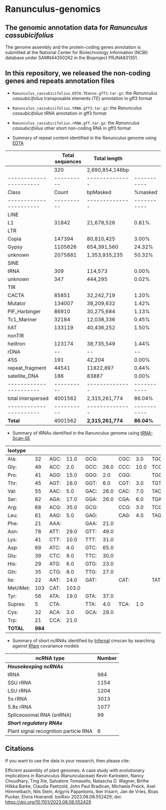 # Ranunculus-genomics

## The genomic annotation data for _Ranunculus cassubicifolius_

The genome assembly and the protein-coding genes annotation is submitted at the National Center for Biotechnology Information (NCBI) database under SAMN44350262 in the Bioproject PRJNA831351.

## In this repository, we released the non-coding genes and repeats annotation files

- `Ranunculus_cassubicifolius.EDTA.TEanno.gff3.tar.gz`: the _Ranunculus cassubicifolius_ transposable elements (TE) annotation in gff3 format
- `Ranunculus_cassubicifolius.tRNA.gff3.tar.gz`: the _Ranunculus cassubicifolius_ tRNA annotation in gff3 format
- `Ranunculus_cassubicifolius.rRNA.gff.tar.gz`: the _Ranunculus cassubicifolius_ other short non-coding RNA in gff3 format


- Summary of repeat content identified in the Ranunculus genome using [EDTA](https://github.com/oushujun/EDTA)
  
|                      | Total sequences| Total length     |    |
|----------------------|----------|--------------|-----------|
|                      | 320    | 2,690,854,146bp |    |
|----------------------|----------|--------------|-----------|
| Class                | Count    | bpMasked     | %masked   |
|----------------------|----------|--------------|-----------|
| LINE  
|   L1                | 31842    | 21,678,526     | 0.81%     |
| LTR                
|   Copia             | 147394   | 80,810,425     | 3.00%     |
|   Gypsy             | 1105626  | 654,391,560    | 24.32%    |
|   unknown           | 2075881  | 1,353,935,235   | 50.32%    |
| SINE            
|   tRNA              | 309      | 114,573       | 0.00%     |
|   unknown           | 347      | 444,295       | 0.02%     |
| TIR                      
|   CACTA             | 85851    | 32,242,719     | 1.20%     |
|   Mutator           | 134007   | 38,209,632     | 1.42%     |
|   PIF_Harbinger     | 86910    | 30,275,684     | 1.13%     |
|   Tc1_Mariner       | 32184    | 12,038,336     | 0.45%     |
|   hAT               | 133119   | 40,436,252     | 1.50%     |
| nonTIR             
|   helitron          | 123174   | 38,735,549     | 1.44%     |
| rDNA                | --       | --           | --        |
|   45S               | 191      | 42,204        | 0.00%     |
| repeat_fragment     | 44541    | 11822,897     | 0.44%     |
| satellite_DNA       | 186      | 83887        | 0.00%     |
|----------------------|----------|--------------|-----------|
| total interspersed  | 4001562  | 2,315,261,774   | 86.04%    |
|----------------------|----------|--------------|-----------|
| **Total**               | 4001562  | **2,315,261,774**   | **86.04%**    |




- Summary of tRNAs identified in the Ranunculus genome using [tRNA-Scan-SE](https://github.com/UCSC-LoweLab/tRNAscan-SE)
  
| Isotype   |       |   |       |       |       |       |       |       |       |       |       |       |       |
|:----------|:------|:-------------------|:------|:------|:------|:------|:------|:------|:------|:------|:------|:------|:------|
| Ala:      | 32    | AGC:               | 11.0  | GCG:  |       | CGC:  | 3.0   | TGC:  | 18.0  |       |       |       |       |
| Gly:      | 49    | ACC:               | 2.0   | GCC:  | 28.0  | CCC:  | 10.0  | TCC:  | 9.0   |       |       |       |       |
| Pro:      | 41    | AGG:               | 15.0  | GGG:  | 2.0   | CGG:  |       | TGG:  | 24.0  |       |       |       |       |
| Thr:      | 45    | AGT:               | 16.0  | GGT:  | 6.0   | CGT:  | 3.0   | TGT:  | 20.0  |       |       |       |       |
| Val:      | 55    | AAC:               | 5.0   | GAC:  | 26.0  | CAC:  | 7.0   | TAC:  | 17.0  |       |       |       |       |
| Ser:      | 82    | AGA:               | 17.0  | GGA:  | 26.0  | CGA:  | 6.0   | TGA:  | 15.0  | ACT:  | 1.0   | GCT:  | 17.0  |
| Arg:      | 68    | ACG:               | 35.0  | GCG:  |       | CCG:  | 3.0   | TCG:  | 3.0   | CCT:  | 5.0   | TCT:  | 22.0  |
| Leu:      | 61    | AAG:               | 5.0   | GAG:  |       | CAG:  | 4.0   | TAG:  | 17.0  | CAA:  | 27.0  | TAA:  | 8.0   |
| Phe:      | 21    | AAA:               |       | GAA:  | 21.0  |       |       |       |       |       |       |       |       |
| Asn:      | 78    | ATT:               | 29.0  | GTT:  | 49.0  |       |       |       |       |       |       |       |       |
| Lys:      | 41    | CTT:               | 10.0  | TTT:  | 31.0  |       |       |       |       |       |       |       |       |
| Asp:      | 69    | ATC:               | 4.0   | GTC:  | 65.0  |       |       |       |       |       |       |       |       |
| Glu:      | 39    | CTC:               | 9.0   | TTC:  | 30.0  |       |       |       |       |       |       |       |       |
| His:      | 29    | ATG:               | 6.0   | GTG:  | 23.0  |       |       |       |       |       |       |       |       |
| Gln:      | 35    | CTG:               | 8.0   | TTG:  | 27.0  |       |       |       |       |       |       |       |       |
| Ile:      | 22    | AAT:               | 14.0  | GAT:  |       | CAT:  |       | TAT:  | 8.0   |       |       |       |       |
| Met/iMet: | 103   | CAT:               | 103.0 |       |       |       |       |       |       |       |       |       |       |
| Tyr:      | 56    | ATA:               | 19.0  | GTA:  | 37.0  |       |       |       |       |       |       |       |       |
| Supres:   | 5     | CTA:               |       | TTA:  | 4.0   | TCA:  | 1.0   |       |       |       |       |       |       |
| Cys:      | 32    | ACA:               | 3.0   | GCA:  | 29.0  |       |       |       |       |       |       |       |       |
| Trp:      | 21    | CCA:               | 21.0  |       |       |       |       |       |       |       |       |       |       |
| **TOTAL**     | **984**    |              |   |       |       |       |       |       |       |       |       |       |       |


- Summary of short ncRNAs identified by [Infernal](http://eddylab.org/infernal/) cmscan by searching against [Rfam](https://rfam.org/) covariance models
  
| ncRNA type                                   | Number |
|---------------------------------------------|--------|
| _**Housekeeping ncRNAs**_                     |        |
| tRNA                                        | 984    |
| SSU rRNA                                    | 1154   |
| LSU rRNA                                    | 1204   |
| 5s rRNA                                     | 3013   |
| 5.8s rRNA                                   | 1077   |
| Spliceosomal RNA (snRNA)                    | 99     |
| _**Short regulatory RNAs**_                   |        |
| Plant signal recognition particle  RNA      | 6      |

## Citations

If you want to use the data in your research, then please cite: 

Efficient assembly of plant genomes: A case study with evolutionary implications in Ranunculus (Ranunculaceae)
Kevin Karbstein, Nancy Choudhary, Ting Xie, Salvatore Tomasello, Natascha D. Wagner, Birthe Hilkka Barke, Claudia Paetzold, John Paul Bradican, Michaela Preick, Axel Himmelbach, Nils Stein, Argyris Papantonis, Iker Irisarri, Jan de Vries, Boas Pucker, Elvira Hoerandl. bioRxiv 2023.08.08.552429; doi: https://doi.org/10.1101/2023.08.08.552429 
